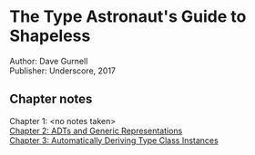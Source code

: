 # The Type Astronaut's Guide to Shapeless
Author: Dave Gurnell  
Publisher: Underscore, 2017

## Chapter notes
Chapter 1: \<no notes taken>  
[Chapter 2: ADTs and Generic Representations](chapter2.md)  
[Chapter 3: Automatically Deriving Type Class Instances](chapter3.md)  
